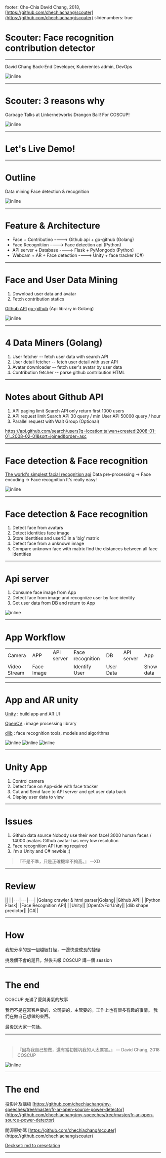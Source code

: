 footer: Che-Chia David Chang, 2018,  [https://github.com/chechiachang/scouter](https://github.com/chechiachang/scouter)
slidenumbers: true

# Scouter: Face recognition contribution detector

---

David Chang
Back-End Developer, Kuberentes admin, DevOps

![inline](images/davidchang.jpg)

---

#  Scouter: 3 reasons why

Garbage Talks at Linkernetworks
Drangon Ball!
For COSCUP!

![inline](images/5000.jpg)

---

# Let's Live Demo!

---

# Outline

  Data mining
  Face detection & recognition

![inline](images/only5.jpg)

---

# Feature & Architecture

- Face + Contributino           ----> Github api + go-github (Golang)
- Face Recognitiion             ----> Face detection api (Python)
- API server + Database         ----> Flask + PyMongodb (Python)
- Webcam + AR + Face detection  ----> Unity + face tracker (C#)

---

# Face and User Data Mining

1. Download user data and avatar
1. Fetch contribution statics

[Github API](https://developer.github.com/v3/)
[go-github](https://github.com/google/go-github) (Api library in Golang)

![inline](images/octocat.png)

---

# 4 Data Miners (Golang)

1. User fetcher -- fetch user data with search API
2. User detail fetcher -- fetch user detail with user API
3. Avatar downloader -- fetch user's avatar by user data
4. Contribution fetcher -- parse github contribution HTML


---

# Notes about Github API

1. API paging limit
  Search API only return first 1000 users
2. API request limit
  Search API 30 query / min
  User API 50000 query / hour
3. Parallel request with Wait Group (Optional)

https://api.github.com/search/users?q=location:taiwan+created:2008-01-01..2008-02-01&sort=joined&order=asc

---

# Face detection & Face recognition

[The world's simplest facial recognition api](https://github.com/ageitgey/face_recognition)
Data pre-processing -> Face encoding -> Face recognition
It's really easy! 

![inline](images/face_recognition.png)

---

# Face detection & Face recognition

1. Detect face from avatars
2. Detect identities face image
3. Store identities and userID in a 'big' matrix
4. Detect face from a unknown image
5. Compare unknown face with matrix
   find the distances between all face identities

---

# Api server

1. Consume face image from App
2. Detect face from image and recogniize user by face identity
3. Get user data from DB and return to App

![inline](images/flask.png)

---

# App Workflow

||||||||
|---|---|---|---|---|---|---|
|Camera|APP|API server|Face recognition|DB|API server|App|
|Video Stream|Face Image||Identify User|User Data||Show data|

---

# App and AR unity

[Unity](https://unity3d.com/) : build app and AR UI

[OpenCV](https://opencv.org/) : image processing library

[dlib](http://dlib.net/) : face recognition tools, models and algorithms

![inline](images/unity.png) ![inline](images/opencv.png) ![inline](images/dlib.png)

---

# Unity App

1. Control camera
2. Detect face on App-side with face tracker
3. Cut and Send face to API server and get user data back
4. Display user data to view

---

# Issues

1. Github data source
  Nobody use their won face! 3000 human faces / 14000 avatars
  Github avatar has very low resolution
2. Face recognition API tuning required
3. I'm a Unity and C# newbie ;)

> 『不是不準，只是正確機率不夠高。』
--XD

---

# Review

|| |
|---|---|---|
|Golang crawler & html parser|Golang|
|Github API| |
|Python Flask||
|Face Recognition API| |
|Unity||
|OpenCvForUnity||
|dlib shape predictor||
|C#||

---

# How

我想分享的是一個越級打怪，一邊快速成長的捷徑:

挑幾個不會的題目，然後去報 COSCUP 講一個 session

---

#  The end

COSCUP 充滿了愛與勇氣的故事

我們不是在寫客戶要的，公司要的，主管要的。工作上也有很多有趣的事情。
我們在做自己想做的東西。

最後送大家一句話。

---

# 

>『因為我自己想做，還有當初推坑我的人太厲害。』
-- David Chang, 2018 COSCUP

![inline](images/23000.jpg)


---

# The end

投影片及講稿 [https://github.com/chechiachang/my-speeches/tree/master/fr-ar-open-source-power-detector](https://github.com/chechiachang/my-speeches/tree/master/fr-ar-open-source-power-detector)

開源原始碼 [https://github.com/chechiachang/scouter](https://github.com/chechiachang/scouter)

[Deckset: md to presetation](https://www.deckset.com/)

---
